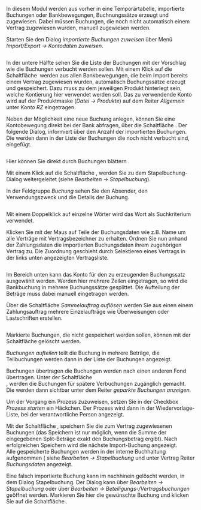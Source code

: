 <!DOCTYPE html>
<html>
<head>
<meta charset="utf-8">
<meta name="viewport" content="width=device-width, initial-scale=1.0">
<title>400_Kontodaten_zuweisen.md</title>
<link rel="stylesheet" href="https://stackedit.io/res-min/themes/base.css" />
<script type="text/javascript" src="https://cdn.mathjax.org/mathjax/latest/MathJax.js?config=TeX-AMS_HTML"></script>
</head>
<body><div class="container"><p>In diesem Modul werden aus vorher in eine Temporärtabelle, importierte Buchungen oder Bankbewegungen, Buchnungssätze erzeugt und zugewiesen. Dabei müssen Buchungen, die noch nicht automatisch einem Vertrag zugewiesen wurden, manuell zugewiesen werden.</p>

<p>Starten Sie den Dialog <em>importierte Buchungen zuweisen</em> über Menü <em>Import/Export → Kontodaten zuweisen</em>.</p>

<p><img src="http://xpecto.github.io/docs/img/img_1442306438835.png" alt="" title=""></p>

<p>In der untere Hälfte sehen Sie die Liste der Buchungen mit der Vorschlag wie die Buchungen verbucht werden sollen. Mit einem Klick auf die Schaltfläche <img src="http://xpecto.github.io/docs/img/img_1442307719407.png" alt="" title=""> werden aus allen Bankbewegungen, die beim Import bereits einem Vertrag zugewiesen wurden, automatisch Buchungssätze erzeugt und gespeichert. Dazu muss zu dem jeweiligen Produkt hinterlegt sein, welche Kontierung hier verwendet werden soll. Das zu verwendende Konto wird auf der Produktmaske (<em>Datei → Produkte</em>) auf dem Reiter <em>Allgemein</em> unter <em>Konto RZ</em> eingetragen. </p>

<p>Neben der Möglichkeit eine neue Buchung anlegen, können Sie eine Kontobewegung direkt bei der Bank abfragen, über die Schaltfläche <img src="http://xpecto.github.io/docs/img/img_1442404114905.png" alt="" title="">.  Der folgende Dialog, informiert über den Anzahl der importierten Buchungen. Die werden dann in der Liste der Buchungen die noch nicht verbucht sind, eingefügt. </p>

<p><img src="http://xpecto.github.io/docs/img/img_1442408739054.png" alt="" title=""></p>

<p>Hier können Sie direkt durch Buchungen blättern <img src="http://xpecto.github.io/docs/img/img_1442309271825.png" alt="" title="">.</p>

<p>Mit einem Klick auf die Schaltfläche <img src="http://xpecto.github.io/docs/img/img_1442404617262.png" alt="" title="">, werden Sie zu dem Stapelbuchung-Dialog weitergeleitet (siehe <em>Bearbeiten → Stapelbuchung</em>). </p>

<p>In der Feldgruppe <em>Buchung</em> sehen Sie den Absender, den Verwendungszweck und die Details der Buchung.</p>

<p><img src="http://xpecto.github.io/docs/img/img_1442410642193.png" alt="" title=""></p>

<p>Mit einem Doppelklick auf einzelne Wörter wird das Wort als Suchkriterium verwendet. </p>

<p>Klicken Sie mit der Maus auf Teile der Buchungsdaten wie z.B. Name um alle Verträge mit Vertragsbezeichner zu erhalten. Ordnen Sie nun anhand der Zahlungsdaten die importierten Buchungsdaten ihrem zugehörigen Vertrag zu. Die Zuordnung geschieht durch Selektieren eines Vertrags in der links unten angezeigten Vertragsliste.</p>

<p><img src="http://xpecto.github.io/docs/img/img_1442410773367.png" alt="" title=""></p>

<p>Im Bereich unten kann das Konto für den zu erzeugenden Buchungssatz ausgewählt werden. Werden hier mehrere Zeilen eingetragen, so wird die Bankbuchung in mehrere Buchungssätze gesplittet. Die Aufteilung der Beträge muss dabei manuell eingetragen werden.</p>

<p>Über die Schaltfläche <em>Sammelauftrag auflösen</em> werden Sie aus einen einem Zahlungsauftrag mehrere Einzelaufträge wie Überweisungen oder Lastschriften erstellen. </p>

<p><img src="http://xpecto.github.io/docs/img/img_1442411007721.png" alt="" title=""></p>

<p>Markierte Buchungen, die nicht gespeichert werden sollen, können mit der Schaltfläche<img src="http://xpecto.github.io/docs/img/img_1442237227264.png" alt="" title=""> gelöscht werden.</p>

<p><em>Buchungen aufteilen</em> teilt die Buchung in mehrere Beträge,  die Teilbuchungen werden dann in der Liste der Buchungen angezeigt.</p>

<p>Buchungen übertragen die Buchungen werden nach einen anderen Fond übertragen. Unter der Schaltfläche  <br>
<img src="http://xpecto.github.io/docs/img/img_1442406481698.png" alt="" title="">, werden die Buchungen für spätere Verbuchungen zugänglich gemacht. Die werden dann sichtbar unter dem Reiter <em>geparkte Buchungen anzeigen.</em></p>

<p>Um der Vorgang ein Prozess zuzuweisen, setzen Sie in der Checkbox <em>Prozess starten</em> ein Häckchen. Der Prozess wird dann in der Wiedervorlage-Liste, bei der verantwortliche Person angezeigt.</p>

<p>Mit der Schaltfläche <img src="http://xpecto.github.io/docs/img/img_1442236615351.png" alt="" title="">, speichern Sie die zum Vertrag zugewiesenen Buchungen (das Speichern ist nur möglich, wenn die Summe der eingegebenen Split-Beträge exakt den Buchungsbetrag ergibt). Nach erfolgreichen Speichern wird die nächste Import-Buchung angezeigt.  <br>
Alle gespeicherte Buchungen werden in der interne Buchhaltung aufgenommen ( siehe  <em>Bearbeiten → Stapelbuchung</em> und unter Vertrag Reiter <em>Buchungsdaten</em> angezeigt.</p>

<p>Eine falsch importierte Buchung kann im nachhinein gelöscht werden, in dem Dialog Stapelbuchung. Der Dialog kann über <em>Bearbeiten → Stapelbuchung</em> oder über <em>Bearbeiten → Beteiligungs-/Vertragsbuchungen</em> geöffnet werden. Markieren Sie hier die gewünschte Buchung und klicken Sie auf die Schaltfläche <img src="http://xpecto.github.io/docs/img/img_1442912298087.png" alt="" title="">. </p></div></body>
</html>